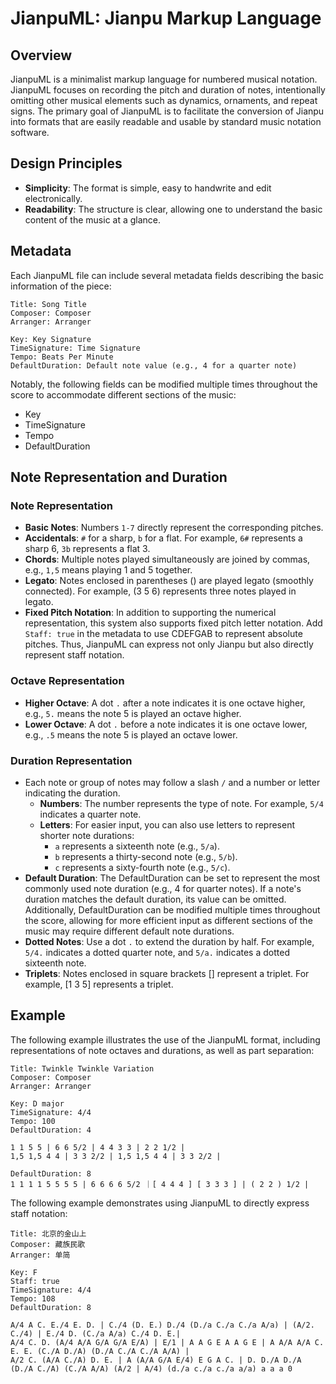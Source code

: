 # JianpuML: Jianpu Markup Language

## Overview

JianpuML is a minimalist markup language for numbered musical notation. JianpuML focuses on recording the pitch and duration of notes, intentionally omitting other musical elements such as dynamics, ornaments, and repeat signs. The primary goal of JianpuML is to facilitate the conversion of Jianpu into formats that are easily readable and usable by standard music notation software.

## Design Principles

- **Simplicity**: The format is simple, easy to handwrite and edit electronically.
- **Readability**: The structure is clear, allowing one to understand the basic content of the music at a glance.

## Metadata

Each JianpuML file can include several metadata fields describing the basic information of the piece:

```
Title: Song Title
Composer: Composer
Arranger: Arranger

Key: Key Signature
TimeSignature: Time Signature
Tempo: Beats Per Minute
DefaultDuration: Default note value (e.g., 4 for a quarter note)
```

Notably, the following fields can be modified multiple times throughout the score to accommodate different sections of the music:
- Key
- TimeSignature
- Tempo
- DefaultDuration

## Note Representation and Duration

### Note Representation

- **Basic Notes**: Numbers `1-7` directly represent the corresponding pitches.
- **Accidentals**: `#` for a sharp, `b` for a flat. For example, `6#` represents a sharp 6, `3b` represents a flat 3.
- **Chords**: Multiple notes played simultaneously are joined by commas, e.g., `1,5` means playing 1 and 5 together.
- **Legato**: Notes enclosed in parentheses () are played legato (smoothly connected). For example, (3 5 6) represents three notes played in legato.
- **Fixed Pitch Notation**: In addition to supporting the numerical representation, this system also supports fixed pitch letter notation. Add ```Staff: true``` in the metadata to use CDEFGAB to represent absolute pitches. Thus, JianpuML can express not only Jianpu but also directly represent staff notation.

### Octave Representation

- **Higher Octave**: A dot `.` after a note indicates it is one octave higher, e.g., `5.` means the note 5 is played an octave higher.
- **Lower Octave**: A dot `.` before a note indicates it is one octave lower, e.g., `.5` means the note 5 is played an octave lower.

### Duration Representation

- Each note or group of notes may follow a slash `/` and a number or letter indicating the duration.
  - **Numbers**: The number represents the type of note. For example, `5/4` indicates a quarter note.
  - **Letters**: For easier input, you can also use letters to represent shorter note durations:
    - `a` represents a sixteenth note (e.g., `5/a`).
    - `b` represents a thirty-second note (e.g., `5/b`).
    - `c` represents a sixty-fourth note (e.g., `5/c`).
- **Default Duration**: The DefaultDuration can be set to represent the most commonly used note duration (e.g., 4 for quarter notes). If a note's duration matches the default duration, its value can be omitted. Additionally, DefaultDuration can be modified multiple times throughout the score, allowing for more efficient input as different sections of the music may require different default note durations. 
- **Dotted Notes**: Use a dot `.` to extend the duration by half. For example, `5/4.` indicates a dotted quarter note, and `5/a.` indicates a dotted sixteenth note.
- **Triplets**: Notes enclosed in square brackets [] represent a triplet. For example, [1 3 5] represents a triplet.


## Example

The following example illustrates the use of the JianpuML format, including representations of note octaves and durations, as well as part separation:

```
Title: Twinkle Twinkle Variation
Composer: Composer
Arranger: Arranger

Key: D major
TimeSignature: 4/4
Tempo: 100
DefaultDuration: 4

1 1 5 5 | 6 6 5/2 | 4 4 3 3 | 2 2 1/2 |
1,5 1,5 4 4 | 3 3 2/2 | 1,5 1,5 4 4 | 3 3 2/2 |

DefaultDuration: 8
1 1 1 1 5 5 5 5 | 6 6 6 6 5/2 ｜[ 4 4 4 ] [ 3 3 3 ] | ( 2 2 ) 1/2 |
```

The following example demonstrates using JianpuML to directly express staff notation:


```
Title: 北京的金山上
Composer: 藏族民歌
Arranger: 单简

Key: F
Staff: true
TimeSignature: 4/4
Tempo: 108
DefaultDuration: 8

A/4 A C. E./4 E. D. | C./4 (D. E.) D./4 (D./a C./a C./a A/a) | (A/2. C./4) | E./4 D. (C./a A/a) C./4 D. E.|
A/4 C. D. (A/4 A/A G/A G/A E/A) | E/1 | A A G E A A G E | A A/A A/A C. E. E. (C./A D./A) (D./A C./A C./A A/A) |
A/2 C. (A/A C./A) D. E. | A (A/A G/A E/4) E G A C. | D. D./A D./A (D./A C./A) (C./A A/A) (A/2 | A/4) (d./a c./a c./a a/a) a a a 0
```
